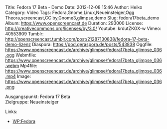 Title: Fedora 17 Beta - Demo
Date: 2012-12-08 15:46
Author: Heiko
Category: Video
Tags: Fedora,Gnome,Linux,Neueinsteiger,Ogg Theora,screencast,CC by,Gnome3,glimpse,demo
Slug: fedora17beta_demo
Album: https://www.openscreencast.de
Duration: 293000
License: http://creativecommons.org/licenses/by/3.0/
Youtube: krdutZKGX-w
Vimeo: 40553909
Tumblr: http://openscreencast.tumblr.com/post/21287130838/fedora-17-beta-demo-lizenz
Diaspora: https://pod.geraspora.de/posts/543838
Oggfile: https://www.openscreencast.de/archive/glimpse/fedora17beta_glimpse_036.ogg
Webmfile: https://www.openscreencast.de/archive/glimpse/fedora17beta_glimpse_036.webm
Mp4file: https://www.openscreencast.de/archive/glimpse/fedora17beta_glimpse_036.mp4
Image: https://www.openscreencast.de/archive/glimpse/fedora17beta_glimpse_036.png

Ausgangspunkt: Fedora 17 Beta  
Zielgruppe: Neueinsteiger  

Links:

  * [WP:Fedora](http://de.wikipedia.org/wiki/Fedora_\(Linux-Distribution\) "Link zu WP:Fedora")

